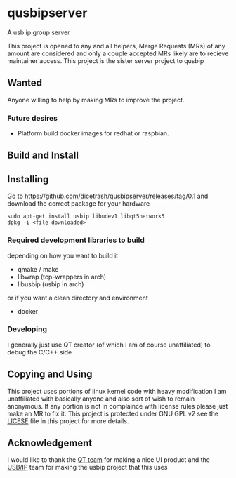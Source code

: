 # qusbipserver
A usb ip group server

This project is opened to any and all helpers, Merge Requests (MRs) of any amount are considered and only a couple accepted MRs likely are to recieve maintainer access.
This project is the sister server project to qusbip

## Wanted
Anyone willing to help by making MRs to improve the project.

### Future desires
* Platform build docker images for redhat or raspbian.

## Build and Install
## Installing
Go to https://github.com/dicetrash/qusbipserver/releases/tag/0.1 and download the correct package for your hardware


```
sudo apt-get install usbip libudev1 libqt5network5
dpkg -i <file downloaded>
```

### Required development libraries to build
depending on how you want to build it
* qmake / make
* libwrap (tcp-wrappers in arch)
* libusbip (usbip in arch)

or if you want a clean directory and environment
* docker

### Developing
I generally just use QT creator (of which I am of course unaffiliated) to debug the C/C++ side

## Copying and Using
This project uses portions of linux kernel code with heavy modification
I am unaffiliated with basically anyone and also sort of wish to remain anonymous.
If any portion is not in complaince with license rules please just make an MR to fix it.
This project is protected under GNU GPL v2 see the [LICESE](https://github.com/dicetrash/qusbip/blob/master/LICENSE) file in this project for more details.

## Acknowledgement
I would like to thank the [QT team](https://www.qt.io/) for making a nice UI product
and the [USB/IP](http://usbip.sourceforge.net/) team for making the usbip project that this uses
